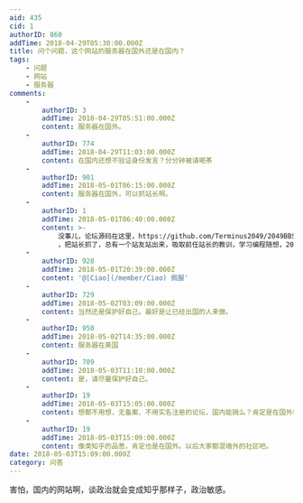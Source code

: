```yaml
---
aid: 435
cid: 1
authorID: 860
addTime: 2018-04-29T05:30:00.000Z
title: 问个问题，这个网站的服务器在国外还是在国内？
tags:
    - 问题
    - 网站
    - 服务器
comments:
    -
        authorID: 3
        addTime: 2018-04-29T05:51:00.000Z
        content: 服务器在国外。
    -
        authorID: 774
        addTime: 2018-04-29T11:03:00.000Z
        content: 在国内还想不验证身份发言？分分钟被请喝茶
    -
        authorID: 901
        addTime: 2018-05-01T06:15:00.000Z
        content: 服务器在国外，可以抓站长啊。
    -
        authorID: 1
        addTime: 2018-05-01T06:40:00.000Z
        content: >-
            没事儿，论坛源码在这里，https://github.com/Terminus2049/2049BBS
            ，把站长抓了，总有一个站友站出来，吸取前任站长的教训，学习编程随想，2050bbs再续前缘。
    -
        authorID: 928
        addTime: 2018-05-01T20:39:00.000Z
        content: '@[Ciao](/member/Ciao) 佩服'
    -
        authorID: 729
        addTime: 2018-05-02T03:09:00.000Z
        content: 当然还是保护好自己。最好是让已经出国的人来做。
    -
        authorID: 950
        addTime: 2018-05-02T14:35:00.000Z
        content: 服务器在美国
    -
        authorID: 709
        addTime: 2018-05-03T11:10:00.000Z
        content: 是，请尽量保护好自己。
    -
        authorID: 19
        addTime: 2018-05-03T15:05:00.000Z
        content: 想都不用想，无备案、不用实名注册的论坛，国内能搞么？肯定是在国外嘛，站长本人最好也肉身翻墙才保险。
    -
        authorID: 19
        addTime: 2018-05-03T15:09:00.000Z
        content: 像类知乎的品葱，肯定也是在国外。以后大家都混墙外的社区吧。
date: 2018-05-03T15:09:00.000Z
category: 问答
---
```


害怕，国内的网站啊，谈政治就会变成知乎那样子，政治敏感。
